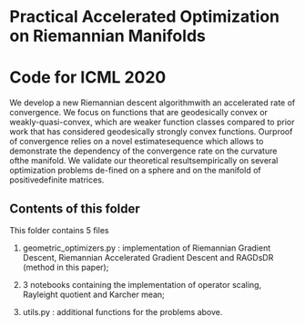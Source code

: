 # Practical Accelerated Optimization on Riemannian Manifolds

# Code for ICML 2020

We develop a new Riemannian descent algorithmwith an accelerated rate of convergence.  We focus on functions that are geodesically convex or weakly-quasi-convex, which are weaker function classes compared to prior work that has considered geodesically strongly convex functions. Ourproof of convergence relies on a novel estimatesequence which allows to demonstrate the dependency of the convergence rate on the curvature ofthe manifold. We validate our theoretical resultsempirically on several optimization problems de-fined on a sphere and on the manifold of positivedefinite matrices.


## Contents of this folder
This folder contains 5 files

1) geometric_optimizers.py : implementation of Riemannian Gradient Descent, Riemannian Accelerated Gradient Descent and RAGDsDR (method in this paper);

2) 3 notebooks containing the implementation of operator scaling, Rayleight quotient and Karcher mean; 

2) utils.py : additional functions for the problems above.

